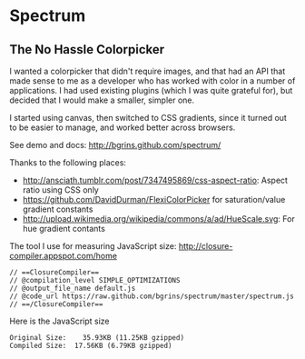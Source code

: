 # Spectrum
## The No Hassle Colorpicker

I wanted a colorpicker that didn't require images, and that had an API that made sense to me as a developer who has worked with color in a number of applications.  I had used existing plugins (which I was quite grateful for), but decided that I would make a smaller, simpler one.

I started using canvas, then switched to CSS gradients, since it turned out to be easier to manage, and worked better across browsers.

See demo and docs: http://bgrins.github.com/spectrum/

Thanks to the following places:

* http://ansciath.tumblr.com/post/7347495869/css-aspect-ratio: Aspect ratio using CSS only 
* https://github.com/DavidDurman/FlexiColorPicker for saturation/value gradient constants
* http://upload.wikimedia.org/wikipedia/commons/a/ad/HueScale.svg: For hue gradient contants

The tool I use for measuring JavaScript size: http://closure-compiler.appspot.com/home

    // ==ClosureCompiler==
    // @compilation_level SIMPLE_OPTIMIZATIONS
    // @output_file_name default.js
    // @code_url https://raw.github.com/bgrins/spectrum/master/spectrum.js
    // ==/ClosureCompiler==
    
Here is the JavaScript size

    Original Size:    35.93KB (11.25KB gzipped)
    Compiled Size:	17.56KB (6.79KB gzipped)
